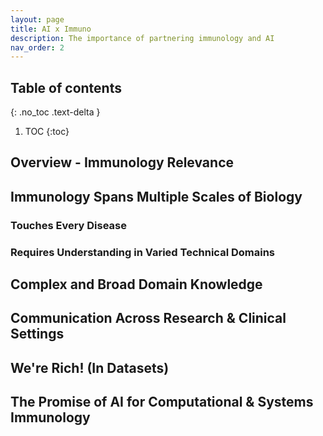 ```yaml
---
layout: page
title: AI x Immuno
description: The importance of partnering immunology and AI
nav_order: 2
---
```


## Table of contents
{: .no_toc .text-delta }

1. TOC
{:toc}

## Overview - Immunology Relevance

## Immunology Spans Multiple Scales of Biology

### Touches Every Disease

### Requires Understanding in Varied Technical Domains

## Complex and Broad Domain Knowledge

## Communication Across Research & Clinical Settings

## We're Rich! (In Datasets)

## The Promise of AI for Computational & Systems Immunology